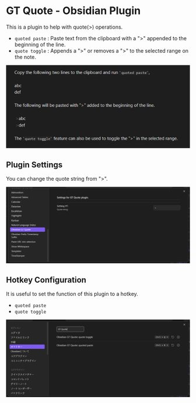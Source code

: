 # GT Quote - Obsidian Plugin

This is a plugin to help with quote(>) operations.

- `quoted paste` : Paste text from the clipboard with a ">" appended to the beginning of the line.
- `quote toggle` : Appends a ">" or removes a ">" to the selected range on the note.

![001](res/001.png)

## Plugin Settings

You can change the quote string from ">".

![002](res/002.png)

## Hotkey Configuration

It is useful to set the function of this plugin to a hotkey.

- `quoted paste`
- `quote toggle`

![003](res/003.png)
